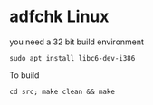 # adfchk Linux

you need a 32 bit build environment
```shell
sudo apt install libc6-dev-i386
```

To build
```shell
cd src; make clean && make
```
